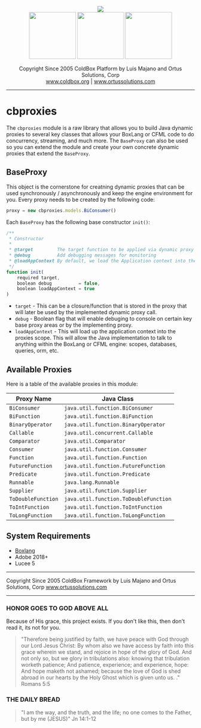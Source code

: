 <p align="center">
	<img src="https://www.ortussolutions.com/__media/coldbox-185-logo.png">
	<br>
	<img src="https://www.ortussolutions.com/__media/wirebox-185.png" height="125">
	<img src="https://www.ortussolutions.com/__media/cachebox-185.png" height="125" >
	<img src="https://www.ortussolutions.com/__media/logbox-185.png"  height="125">
</p>

<p align="center">
	Copyright Since 2005 ColdBox Platform by Luis Majano and Ortus Solutions, Corp
	<br>
	<a href="https://www.coldbox.org">www.coldbox.org</a> |
	<a href="https://www.ortussolutions.com">www.ortussolutions.com</a>
</p>

----

# cbproxies

The `cbproxies` module is a raw library that allows you to build Java dynamic proxies to several key classes that allows your BoxLang or CFML code to do concurrency, streaming, and much more.  The `BaseProxy` can also be used so you can extend the module and create your own concrete dynamic proxies that extend the `BaseProxy`.

## BaseProxy

This object is the cornerstone for creatning dynamic proxies that can be used synchronously / asynchronously and keep the engine environment for you.  Every proxy needs to be created by the following code:

```js
proxy = new cbproxies.models.BiConsumer()
```

Each `BaseProxy` has the following base constructor `init()`:

```js
/**
 * Constructor
 *
 * @target         The target function to be applied via dynamic proxy to the required Java interface(s)
 * @debug          Add debugging messages for monitoring
 * @loadAppContext By default, we load the Application context into the running thread. If you don't need it, then don't load it.
 */
function init(
	required target,
	boolean debug          = false,
	boolean loadAppContext = true
)
```

* `target` - This can be a closure/function that is stored in the proxy that will later be used by the implemented dynamic proxy call.
* `debug` - Boolean flag that will enable debuging to console on certain key base proxy areas or by the implementing proxy.
* `loadAppContext` - This will load up the application context into the proxies scope.  This will allow the Java implementation to talk to anything within the BoxLang or CFML engine: scopes, databases, queries, orm, etc.

## Available Proxies

Here is a table of the available proxies in this module:

| Proxy Name 			| Java Class |
| ---------- 			| ---------- |
| `BiConsumer` 			| `java.util.function.BiConsumer` |
| `BiFunction` 			| `java.util.function.BiFunction` |
| `BinaryOperator` 		| `java.util.function.BinaryOperator` |
| `Callable` 			| `java.util.concurrent.Callable` |
| `Comparator` 			| `java.util.Comparator` |
| `Consumer` 			| `java.util.function.Consumer` |
| `Function` 			| `java.util.function.Function` |
| `FutureFunction` 		| `java.util.function.FutureFunction` |
| `Predicate` 			| `java.util.function.Predicate` |
| `Runnable` 			| `java.lang.Runnable` |
| `Supplier` 			| `java.util.function.Supplier` |
| `ToDoubleFunction` 	| `java.util.function.ToDoubleFunction` |
| `ToIntFunction` 		| `java.util.function.ToIntFunction` |
| `ToLongFunction` 		| `java.util.function.ToLongFunction` |

## System Requirements

* [Boxlang](https://www.boxlang.io/)
* Adobe 2018+
* Lucee 5

********************************************************************************
Copyright Since 2005 ColdBox Framework by Luis Majano and Ortus Solutions, Corp
www.ortussolutions.com
********************************************************************************

### HONOR GOES TO GOD ABOVE ALL

Because of His grace, this project exists. If you don't like this, then don't read it, its not for you.

>"Therefore being justified by faith, we have peace with God through our Lord Jesus Christ:
By whom also we have access by faith into this grace wherein we stand, and rejoice in hope of the glory of God.
And not only so, but we glory in tribulations also: knowing that tribulation worketh patience;
And patience, experience; and experience, hope:
And hope maketh not ashamed; because the love of God is shed abroad in our hearts by the
Holy Ghost which is given unto us. ." Romans 5:5

### THE DAILY BREAD

 > "I am the way, and the truth, and the life; no one comes to the Father, but by me (JESUS)" Jn 14:1-12
